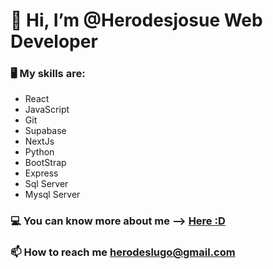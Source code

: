 #  👋 Hi, I’m @Herodesjosue Web Developer
### 🖥️ My skills are: 
* React 
* JavaScript 
* Git
* Supabase 
* NextJs
* Python
* BootStrap
* Express
* Sql Server
* Mysql Server
### 💻 You can know more about me --> [Here :D](https://herodeslugo.netlify.app/)
###  📫 How to reach me herodeslugo@gmail.com


<!---
Herodesjosue/Herodesjosue is a ✨ special ✨ repository because its `README.md` (this file) appears on your GitHub profile.
You can click the Preview link to take a look at your changes.
--->
